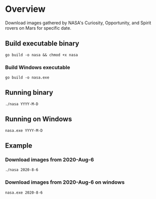 # Overview

Download images gathered by NASA's Curiosity, Opportunity, and Spirit rovers on Mars for specific date.

## Build executable binary
```shell
go build -o nasa && chmod +x nasa
```
### Build Windows executable
```shell
go build -o nasa.exe
```

## Running binary
```shell
./nasa YYYY-M-D
```

## Running on Windows
```shell
nasa.exe YYYY-M-D
```

## Example
### Download images from 2020-Aug-6
```shell
./nasa 2020-8-6
```
### Download images from 2020-Aug-6 on windows
```shell
nasa.exe 2020-8-6
```
